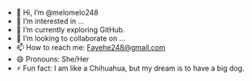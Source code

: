 - 👋 Hi, I’m @melomelo248
- 👀 I’m interested in ...
- 🌱 I’m currently exploring GitHub.
- 💞️ I’m looking to collaborate on ...
- 📫 How to reach me: Fayehe248@gmail.com
- 😄 Pronouns: She/Her
- ⚡ Fun fact: I am like a Chihuahua, but my dream is to have a big dog.

<!---
melomelo248/melomelo248 is a ✨ special ✨ repository because its `README.md` (this file) appears on your GitHub profile.
You can click the Preview link to take a look at your changes.
--->
